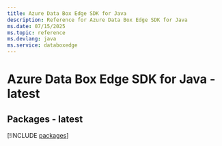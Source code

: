 ```yaml
---
title: Azure Data Box Edge SDK for Java
description: Reference for Azure Data Box Edge SDK for Java
ms.date: 07/15/2025
ms.topic: reference
ms.devlang: java
ms.service: databoxedge
---
```

# Azure Data Box Edge SDK for Java - latest
## Packages - latest
[!INCLUDE [packages](data-box-edge-index.md)]